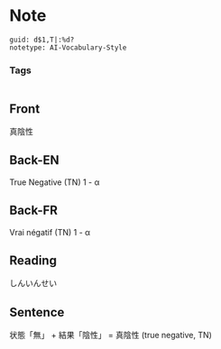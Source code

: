 # Note
```
guid: d$1,T|:%d?
notetype: AI-Vocabulary-Style
```

### Tags
```
```

## Front
真陰性

## Back-EN
True Negative (TN) 1 - α

## Back-FR
Vrai négatif (TN) 1 - α

## Reading
しんいんせい

## Sentence
状態「無」 + 結果「陰性」 = 真陰性 (true negative, TN)
